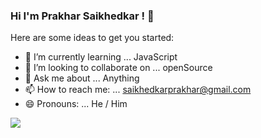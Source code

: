 ### Hi I'm Prakhar Saikhedkar ! 👋


Here are some ideas to get you started:

- 🌱 I’m currently learning ... JavaScript
- 👯 I’m looking to collaborate on ... openSource
- 💬 Ask me about ... Anything
- 📫 How to reach me: ... saikhedkarprakhar@gmail.com
- 😄 Pronouns: ... He / Him

<img src="https://github-readme-stats.vercel.app/api?username=Prakhar123s&&show_icons=true&title_color=ffffff&icon_color=bb2acf&text_color=daf7dc&bg_color=45212">
